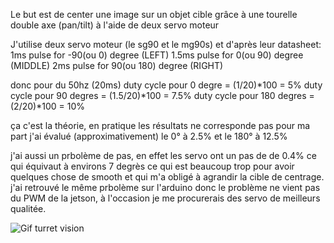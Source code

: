 Le but est de center une image sur un objet cible grâce à une tourelle double axe (pan/tilt) à l'aide de deux servo moteur

J'utilise deux servo moteur (le sg90 et le mg90s) et d'après leur datasheet:
1ms pulse for -90(ou 0) degree (LEFT)
1.5ms pulse for 0(ou 90) degree (MIDDLE)
2ms pulse for 90(ou 180) degree (RIGHT)

donc pour du 50hz (20ms)
duty cycle pour 0 degre = (1/20)*100 = 5%
duty cycle pour 90 degres = (1.5/20)*100 = 7.5% 
duty cycle pour 180 degres = (2/20)*100 = 10% 

ça c'est la théorie, en pratique les résultats ne corresponde pas
pour ma part j'ai évalué (approximativement) le 0° à 2.5% et le 180° à 12.5%

j'ai aussi un prbolème de pas, en effet les servo ont un pas de de 0.4% ce qui équivaut à environs 7 degrès ce qui est beaucoup trop pour avoir quelques chose de smooth et qui m'a obligé à agrandir la cible de centrage. j'ai retrouvé le même prbolème sur l'arduino donc le problème ne vient pas du PWM de la jetson, à l'occasion je me procurerais des servo de meilleurs qualitée.

![Gif turret vision](https://github.com/LTolrom/TodoPerso/blob/main/2.Computer_vision/Turret_vision/GIF_Turret_vision.gif)
